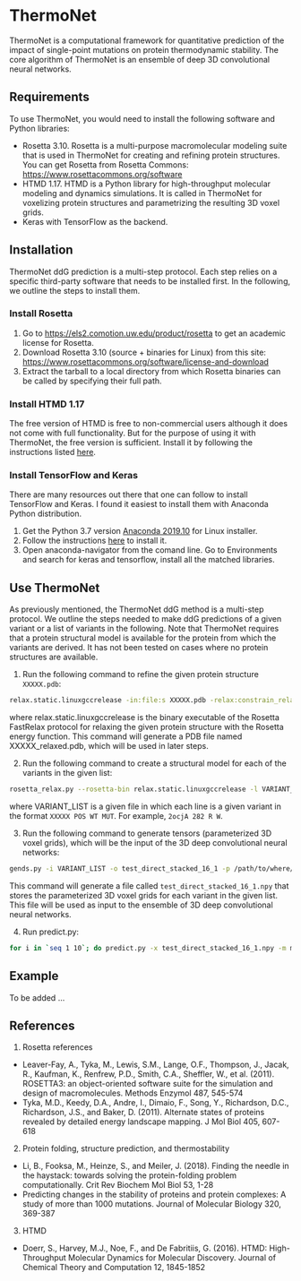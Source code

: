# ThermoNet
ThermoNet is a computational framework for quantitative prediction of the impact of single-point mutations on protein thermodynamic stability. The core algorithm of ThermoNet is an ensemble of deep 3D convolutional neural networks. 

## Requirements
To use ThermoNet, you would need to install the following software and Python libraries:
  * Rosetta 3.10. Rosetta is a multi-purpose macromolecular modeling suite that is used in ThermoNet for creating and refining protein structures. You can get Rosetta from Rosetta Commons: https://www.rosettacommons.org/software
  * HTMD 1.17. HTMD is a Python library for high-throughput molecular modeling and dynamics simulations. It is called in ThermoNet for voxelizing protein structures and parametrizing the resulting 3D voxel grids.
  * Keras with TensorFlow as the backend.

## Installation
ThermoNet ddG prediction is a multi-step protocol. Each step relies on a specific third-party software that needs to be installed first. In the following, we outline the steps to install them.

### Install Rosetta
1. Go to https://els2.comotion.uw.edu/product/rosetta to get an academic license for Rosetta.
2. Download Rosetta 3.10 (source + binaries for Linux) from this site: https://www.rosettacommons.org/software/license-and-download
3. Extract the tarball to a local directory from which Rosetta binaries can be called by specifying their full path.

### Install HTMD 1.17
The free version of HTMD is free to non-commercial users although it does not come with full functionality. But for the purpose of using it with ThermoNet, the free version is sufficient. Install it by following the instructions listed [here](https://software.acellera.com/install-htmd.html).

### Install TensorFlow and Keras
There are many resources out there that one can follow to install TensorFlow and Keras. I found it easiest to install them with Anaconda  Python distribution.
1. Get the Python 3.7 version [Anaconda 2019.10](https://www.anaconda.com/distribution/) for Linux installer. 
2. Follow the instructions [here](https://docs.anaconda.com/anaconda/install/linux/) to install it.
3. Open anaconda-navigator from the comand line. Go to Environments and search for keras and tensorflow, install all the matched libraries.

## Use ThermoNet
As previously mentioned, the ThermoNet ddG method is a multi-step protocol. We outline the steps needed to make ddG predictions of a given variant or a list of variants in the following. Note that ThermoNet requires that a protein structural model is available for the protein from which the variants are derived. It has not been tested on cases where no protein structures are available. 

1. Run the following command to refine the given protein structure `XXXXX.pdb`:
```bash
relax.static.linuxgccrelease -in:file:s XXXXX.pdb -relax:constrain_relax_to_start_coords -out:suffix _relaxed -out:no_nstruct_label -relax:ramp_constraints false
```
where relax.static.linuxgccrelease is the binary executable of the Rosetta FastRelax protocol for relaxing the given protein structure with the Rosetta energy function. This command will generate a PDB file named XXXXX_relaxed.pdb, which will be used in later steps.

2. Run the following command to create a structural model for each of the variants in the given list:
```bash
rosetta_relax.py --rosetta-bin relax.static.linuxgccrelease -l VARIANT_LIST --base-dir /path/to/where/all/XXXXX_relaxed.pdb/is/stored
```
where VARIANT_LIST is a given file in which each line is a given variant in the format `XXXXX POS WT MUT`. For example, `2ocjA 282 R W`.

3. Run the following command to generate tensors (parameterized 3D voxel grids), which will be the input of the 3D deep convolutional neural networks:
```bash
gends.py -i VARIANT_LIST -o test_direct_stacked_16_1 -p /path/to/where/all/XXXXX_relaxed.pdb/is/stored --boxsize 16 --voxelsize 1 --direct
```
This command will generate a file called `test_direct_stacked_16_1.npy` that stores the parameterized 3D voxel grids for each variant in the given list. This file will be used as input to the ensemble of 3D deep convolutional neural networks.

4. Run predict.py:
```bash
for i in `seq 1 10`; do predict.py -x test_direct_stacked_16_1.npy -m models/conv_16_24_32_dense_24_ensemble_member_${i}.h5 -o test_predictions_${i}.txt; done
```

## Example
To be added ...

## References
  1. Rosetta references
  * Leaver-Fay, A., Tyka, M., Lewis, S.M., Lange, O.F., Thompson, J., Jacak, R., Kaufman, K., Renfrew, P.D., Smith, C.A., Sheffler, W., et al. (2011). ROSETTA3: an object-oriented software suite for the simulation and design of macromolecules. Methods Enzymol 487, 545-574
  * Tyka, M.D., Keedy, D.A., Andre, I., Dimaio, F., Song, Y., Richardson, D.C., Richardson, J.S., and Baker, D. (2011). Alternate states of proteins revealed by detailed energy landscape mapping. J Mol Biol 405, 607-618
  2. Protein folding, structure prediction, and thermostability
  * Li, B., Fooksa, M., Heinze, S., and Meiler, J. (2018). Finding the needle in the haystack: towards solving the protein-folding problem computationally. Crit Rev Biochem Mol Biol 53, 1-28 
  * Predicting changes in the stability of proteins and protein complexes: A study of more than 1000 mutations. Journal of Molecular Biology 320, 369-387
  3. HTMD
  * Doerr, S., Harvey, M.J., Noe, F., and De Fabritiis, G. (2016). HTMD: High-Throughput Molecular Dynamics for Molecular Discovery. Journal of Chemical Theory and Computation 12, 1845-1852
